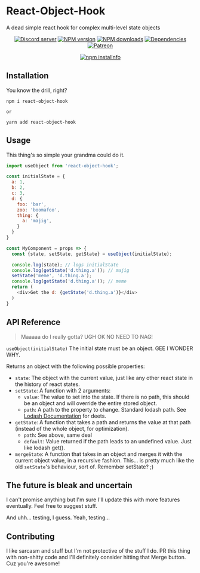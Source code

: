 # React-Object-Hook
A dead simple react hook for complex multi-level state objects

<div align="center">
  <p>
    <a href="https://discord.gg/N7ZKH3P"><img src="https://discordapp.com/api/guilds/298508738623438848/embed.png" alt="Discord server" /></a>
    <a href="https://www.npmjs.com/package/react-object.hook"><img src="https://img.shields.io/npm/v/react-object.hook.svg?maxAge=3600" alt="NPM version" /></a>
    <a href="https://www.npmjs.com/package/react-object.hook"><img src="https://img.shields.io/npm/dt/react-object.hook.svg?maxAge=3600" alt="NPM downloads" /></a>
    <a href="https://david-dm.org/eslachance/react-object.hook"><img src="https://img.shields.io/david/eslachance/react-object.hook.svg?maxAge=3600" alt="Dependencies" /></a>
    <a href="https://www.patreon.com/eviecodes"><img src="https://img.shields.io/badge/donate-patreon-F96854.svg" alt="Patreon" /></a>
  </p>
  <p>
    <a href="https://nodei.co/npm/react-object.hook/"><img src="https://nodei.co/npm/react-object.hook.png?downloads=true&stars=true" alt="npm installnfo" /></a>
  </p>
</div>

## Installation

You know the drill, right?

```
npm i react-object-hook

or

yarn add react-object-hook
```

## Usage

This thing's so simple your grandma could do it.

```js
import useObject from 'react-object-hook';

const initialState = {
  a: 1,
  b: 2,
  c: 3,
  d: {
    foo: 'bar',
    zoo: 'boomafoo',
    thing: {
      a: 'majig',
    }
  }
}

const MyComponent = props => {
  const {state, setState, getState} = useObject(initialState);

  console.log(state); // logs initialState
  console.log(getState('d.thing.a')); // majig
  setState('meme', 'd.thing.a'); 
  console.log(getState('d.thing.a')); // meme
  return (
    <div>Get the d: {getState('d.thing.a')}</div>
  )
}
```

## API Reference

> Maaaaa do I really gotta? UGH OK NO NEED TO NAG!

`useObject(initialState)`
The initial state must be an object. GEE I WONDER WHY.

Returns an object with the following possible properties: 
- `state`: The object with the current value, just like any other react state in the history of react states.
- `setState`: A function with 2 arguments: 
  - `value`: The value to set into the state. If there is no path, this should be an object and will override the entire stored object.
  - `path`: A path to the property to change. Standard lodash path. See [Lodash Documentation](https://lodash.com/docs/4.17.15#get) for deets.
- `getState`: A function that takes a path and returns the value at that path (instead of the whole object, for optimization).
  - `path`: See above, same deal
  - `default`: Value returned if the path leads to an undefined value. Just like lodash get().
- `mergeState`: A function that takes in an object and merges it with the current object value, in a recursive fashion. This... is pretty much like the old `setState`'s behaviour, sort of. Remember setState? ;)
 

## The future is bleak and uncertain

I can't promise anything but I'm sure I'll update this with more features eventually. Feel free to suggest stuff.

And uhh... testing, I guess. Yeah, testing...

## Contributing

I like sarcasm and stuff but I'm not protective of the stuff I do. PR this thing with non-shitty code and I'll definitely consider hitting that Merge button. Cuz you're awesome!
